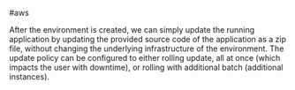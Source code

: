 #aws 

After the environment is created, we can simply update the running application by updating the provided source code of the application as a zip file, without changing the underlying infrastructure of the environment. The update policy can be configured to either rolling update, all at once (which impacts the user with downtime), or rolling with additional batch (additional instances).
